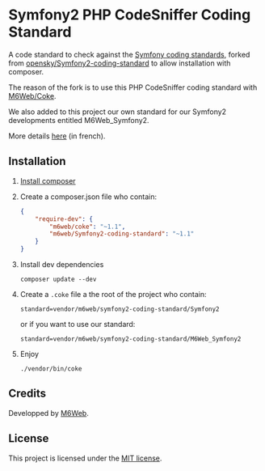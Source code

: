 # Symfony2 PHP CodeSniffer Coding Standard

A code standard to check against the [Symfony coding standards](http://symfony.com/doc/current/contributing/code/standards.html), forked from [opensky/Symfony2-coding-standard](https://github.com/opensky/Symfony2-coding-standard) to allow installation with composer.

The reason of the fork is to use this PHP CodeSniffer coding standard with [M6Web/Coke](https://github.com/M6Web/Coke).

We also added to this project our own standard for our Symfony2 developments entitled M6Web_Symfony2.

More details [here](http://tech.m6web.fr/verifier-la-coherence-du-code-d-un-projet-symfony2-avec-coke/) (in french).

## Installation

1. [Install composer](https://getcomposer.org/download/)
2. Create a composer.json file who contain:

    ```json
    {
        "require-dev": {
            "m6web/coke": "~1.1",
            "m6web/Symfony2-coding-standard": "~1.1"
        }
    }
    ```

3. Install dev dependencies

    ```shell
    composer update --dev
    ```

4. Create a `.coke` file a the root of the project who contain: 

    ```shell
    standard=vendor/m6web/symfony2-coding-standard/Symfony2
    ```

    or if you want to use our standard:

    ```shell
    standard=vendor/m6web/symfony2-coding-standard/M6Web_Symfony2
    ```

5. Enjoy

    ```shell
    ./vendor/bin/coke
    ```

## Credits

Developped by [M6Web](http://tech.m6web.fr/).

## License

This project is licensed under the [MIT license](LICENSE).

